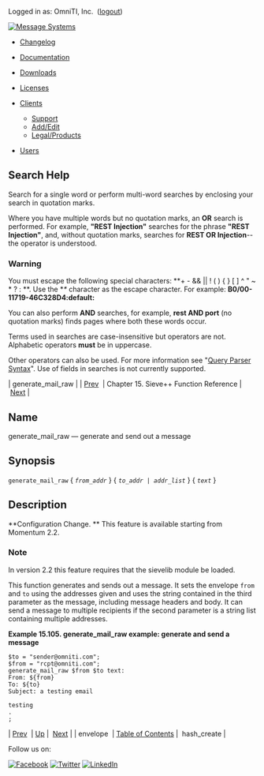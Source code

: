 Logged in as: OmniTI, Inc.  ([logout](https://support.messagesystems.com/logout.php))

[![Message Systems](https://support.messagesystems.com/images/ms-white205.png)](https://support.messagesystems.com/start.php) 

*   [Changelog](https://support.messagesystems.com/start.php?show=changelog)
*   [Documentation](https://support.messagesystems.com/docs/)
*   [Downloads](https://support.messagesystems.com/start.php)

*   [Licenses](https://support.messagesystems.com/license_summary.php)
*   <a href="">Clients</a>
    *   [Support](https://support.messagesystems.com/cs.php)
    *   [Add/Edit](https://support.messagesystems.com/edit_client.php)
    *   [Legal/Products](https://support.messagesystems.com/edit_products.php)
*   [Users](https://support.messagesystems.com/edit_customer.php)

## Search Help

Search for a single word or perform multi-word searches by enclosing your search in quotation marks.

Where you have multiple words but no quotation marks, an **OR** search is performed. For example, **"REST Injection"** searches for the phrase **"REST Injection"**, and, without quotation marks, searches for **REST OR Injection**--the operator is understood.

### Warning

You must escape the following special characters: **+ - && || ! ( ) { } [ ] ^ " ~ * ? : \**. Use the **\** character as the escape character. For example: **B0/00-11719-46C328D4\:default\:**

You can also perform **AND** searches, for example, **rest AND port** (no quotation marks) finds pages where both these words occur.

Terms used in searches are case-insensitive but operators are not. Alphabetic operators **must** be in uppercase.

Other operators can also be used. For more information see "[Query Parser Syntax](https://lucene.apache.org/core/old_versioned_docs/versions/3_0_0/queryparsersyntax.html)". Use of fields in searches is not currently supported.

| generate_mail_raw |
| [Prev](sieve.ref.envelope.php)  | Chapter 15. Sieve++ Function Reference |  [Next](sieve.ref.hash_create.php) |

<a name="sieve.ref.generate_mail_raw"></a>
## Name

generate_mail_raw — generate and send out a message

## Synopsis

`generate_mail_raw` { *`from_addr`* } { *`to_addr | addr_list`*              } { *`text`* }

<a name="idp15588592"></a>
## Description

**Configuration Change. ** This feature is available starting from Momentum 2.2.

### Note

In version 2.2 this feature requires that the sievelib module be loaded.

This function generates and sends out a message. It sets the envelope `from` and `to` using the addresses given and uses the string contained in the third parameter as the message, including message headers and body. It can send a message to multiple recipients if the second parameter is a string list containing multiple addresses.

<a name="example.generate_mail_raw"></a>

**Example 15.105. generate_mail_raw example: generate and send a message**

```
$to = "sender@omniti.com";
$from = "rcpt@omniti.com";
generate_mail_raw $from $to text:
From: ${from}
To: ${to}
Subject: a testing email

testing
.
;
```

| [Prev](sieve.ref.envelope.php)  | [Up](sieve.ref.php) |  [Next](sieve.ref.hash_create.php) |
| envelope  | [Table of Contents](index.php) |  hash_create |

Follow us on:

[![Facebook](https://support.messagesystems.com/images/icon-facebook.png)](http://www.facebook.com/messagesystems) [![Twitter](https://support.messagesystems.com/images/icon-twitter.png)](http://twitter.com/#!/MessageSystems) [![LinkedIn](https://support.messagesystems.com/images/icon-linkedin.png)](http://www.linkedin.com/company/message-systems)
